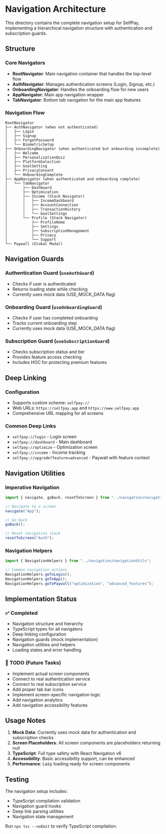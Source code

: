 # Navigation Architecture

This directory contains the complete navigation setup for SelfPay, implementing a hierarchical navigation structure with authentication and subscription guards.

## Structure

### Core Navigators

- **RootNavigator**: Main navigation container that handles the top-level flow
- **AuthNavigator**: Manages authentication screens (Login, Signup, etc.)
- **OnboardingNavigator**: Handles the onboarding flow for new users
- **AppNavigator**: Main app navigation wrapper
- **TabNavigator**: Bottom tab navigation for the main app features

### Navigation Flow

```
RootNavigator
├── AuthNavigator (when not authenticated)
│   ├── Login
│   ├── Signup
│   ├── ForgotPassword
│   └── BiometricSetup
├── OnboardingNavigator (when authenticated but onboarding incomplete)
│   ├── Welcome
│   ├── PersonalizationQuiz
│   ├── PlatformSelection
│   ├── GoalSetting
│   ├── PrivacyConsent
│   └── OnboardingComplete
├── AppNavigator (when authenticated and onboarding complete)
│   └── TabNavigator
│       ├── Dashboard
│       ├── Optimization
│       ├── Income (Stack Navigator)
│       │   ├── IncomeDashboard
│       │   ├── AccountConnection
│       │   ├── TransactionHistory
│       │   └── GoalSettings
│       └── Profile (Stack Navigator)
│           ├── ProfileHome
│           ├── Settings
│           ├── SubscriptionManagement
│           ├── Privacy
│           └── Support
└── Paywall (Global Modal)
```

## Navigation Guards

### Authentication Guard (`useAuthGuard`)

- Checks if user is authenticated
- Returns loading state while checking
- Currently uses mock data (USE_MOCK_DATA flag)

### Onboarding Guard (`useOnboardingGuard`)

- Checks if user has completed onboarding
- Tracks current onboarding step
- Currently uses mock data (USE_MOCK_DATA flag)

### Subscription Guard (`useSubscriptionGuard`)

- Checks subscription status and tier
- Provides feature access checking
- Includes HOC for protecting premium features

## Deep Linking

### Configuration

- Supports custom scheme: `selfpay://`
- Web URLs: `https://selfpay.app` and `https://www.selfpay.app`
- Comprehensive URL mapping for all screens

### Common Deep Links

- `selfpay://login` - Login screen
- `selfpay://dashboard` - Main dashboard
- `selfpay://optimize` - Optimization screen
- `selfpay://income` - Income tracking
- `selfpay://upgrade?feature=advanced` - Paywall with feature context

## Navigation Utilities

### Imperative Navigation

```typescript
import { navigate, goBack, resetToScreen } from "../navigation/navigationUtils";

// Navigate to a screen
navigate("App");

// Go back
goBack();

// Reset navigation stack
resetToScreen("Auth");
```

### Navigation Helpers

```typescript
import { NavigationHelpers } from "../navigation/navigationUtils";

// Common navigation actions
NavigationHelpers.goToLogin();
NavigationHelpers.goToApp();
NavigationHelpers.goToPaywall("optimization", "advanced_features");
```

## Implementation Status

### ✅ Completed

- Navigation structure and hierarchy
- TypeScript types for all navigators
- Deep linking configuration
- Navigation guards (mock implementation)
- Navigation utilities and helpers
- Loading states and error handling

### 🚧 TODO (Future Tasks)

- Implement actual screen components
- Connect to real authentication service
- Connect to real subscription service
- Add proper tab bar icons
- Implement screen-specific navigation logic
- Add navigation analytics
- Add navigation accessibility features

## Usage Notes

1. **Mock Data**: Currently uses mock data for authentication and subscription checks
2. **Screen Placeholders**: All screen components are placeholders returning null
3. **TypeScript**: Full type safety with React Navigation v6
4. **Accessibility**: Basic accessibility support, can be enhanced
5. **Performance**: Lazy loading ready for screen components

## Testing

The navigation setup includes:

- TypeScript compilation validation
- Navigation guard hooks
- Deep link parsing utilities
- Navigation state management

Run `npx tsc --noEmit` to verify TypeScript compilation.
